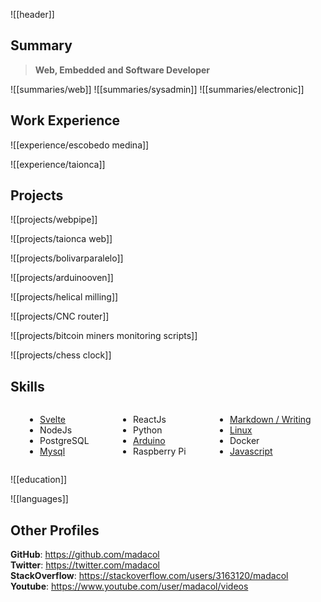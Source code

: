 ![[header]]

## Summary

> **Web, Embedded and Software Developer**

![[summaries/web]]
![[summaries/sysadmin]]
![[summaries/electronic]]

## Work Experience

![[experience/escobedo medina]]

![[experience/taionca]]

## Projects

![[projects/webpipe]]

![[projects/taionca web]]

![[projects/bolivarparalelo]]

![[projects/arduinooven]]

![[projects/helical milling]]

![[projects/CNC router]]

![[projects/bitcoin miners monitoring scripts]]

![[projects/chess clock]]

## Skills

<div class="columnList" style="display: flex; justify-content: space-around">
<div style="display: flex; flex-direction: column">

- [Svelte](https://github.com/madacol/bolivarparalelo)
- NodeJs
- PostgreSQL
- [Mysql](https://stackoverflow.com/search?q=user:3163120+[mysql])

</div>
<div style="display: flex; flex-direction: column">

- ReactJs
- Python
- [Arduino](https://github.com/madacol/ArduinoOven)
- Raspberry Pi

</div>
<div style="display: flex; flex-direction: column">

- [Markdown / Writing](https://github.com/madacol/knowledge)
- [Linux](https://stackoverflow.com/search?q=user:3163120+[linux])
- Docker
- [Javascript](https://stackoverflow.com/search?q=user:3163120+[javascript])

</div>
</div>

![[education]]

![[languages]]

## Other Profiles

**GitHub**: <https://github.com/madacol>\
**Twitter**: <https://twitter.com/madacol>\
**StackOverflow**: <https://stackoverflow.com/users/3163120/madacol>\
**Youtube**: <https://www.youtube.com/user/madacol/videos>
